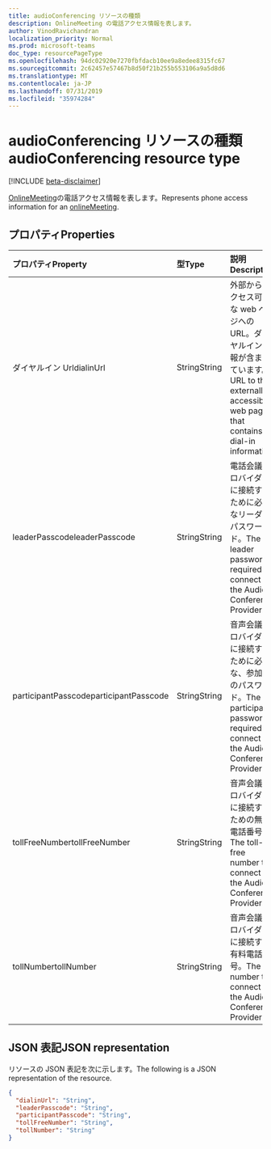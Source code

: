```yaml
---
title: audioConferencing リソースの種類
description: OnlineMeeting の電話アクセス情報を表します。
author: VinodRavichandran
localization_priority: Normal
ms.prod: microsoft-teams
doc_type: resourcePageType
ms.openlocfilehash: 94dc02920e7270fbfdacb10ee9a8edee8315fc67
ms.sourcegitcommit: 2c62457e57467b8d50f21b255b553106a9a5d8d6
ms.translationtype: MT
ms.contentlocale: ja-JP
ms.lasthandoff: 07/31/2019
ms.locfileid: "35974284"
---
```

# <a name="audioconferencing-resource-type"></a><span data-ttu-id="82c81-103">audioConferencing リソースの種類</span><span class="sxs-lookup"><span data-stu-id="82c81-103">audioConferencing resource type</span></span>

[!INCLUDE [beta-disclaimer](../../includes/beta-disclaimer.md)]

<span data-ttu-id="82c81-104">[OnlineMeeting](onlinemeeting.md)の電話アクセス情報を表します。</span><span class="sxs-lookup"><span data-stu-id="82c81-104">Represents phone access information for an [onlineMeeting](onlinemeeting.md).</span></span>

## <a name="properties"></a><span data-ttu-id="82c81-105">プロパティ</span><span class="sxs-lookup"><span data-stu-id="82c81-105">Properties</span></span>

| <span data-ttu-id="82c81-106">プロパティ</span><span class="sxs-lookup"><span data-stu-id="82c81-106">Property</span></span>            | <span data-ttu-id="82c81-107">型</span><span class="sxs-lookup"><span data-stu-id="82c81-107">Type</span></span>    | <span data-ttu-id="82c81-108">説明</span><span class="sxs-lookup"><span data-stu-id="82c81-108">Description</span></span>                                                                    |
|:--------------------|:--------|:-------------------------------------------------------------------------------|
| <span data-ttu-id="82c81-109">ダイヤルイン Url</span><span class="sxs-lookup"><span data-stu-id="82c81-109">dialinUrl</span></span>           | <span data-ttu-id="82c81-110">String</span><span class="sxs-lookup"><span data-stu-id="82c81-110">String</span></span>  | <span data-ttu-id="82c81-111">外部からアクセス可能な web ページへの URL。ダイヤルイン情報が含まれています。</span><span class="sxs-lookup"><span data-stu-id="82c81-111">A URL to the externally-accessible web page that contains dial-in information.</span></span> |
| <span data-ttu-id="82c81-112">leaderPasscode</span><span class="sxs-lookup"><span data-stu-id="82c81-112">leaderPasscode</span></span>      | <span data-ttu-id="82c81-113">String</span><span class="sxs-lookup"><span data-stu-id="82c81-113">String</span></span>  | <span data-ttu-id="82c81-114">電話会議プロバイダーに接続するために必要なリーダーパスワード。</span><span class="sxs-lookup"><span data-stu-id="82c81-114">The leader password required to connect to the Audio Conference Provider.</span></span>      |
| <span data-ttu-id="82c81-115">participantPasscode</span><span class="sxs-lookup"><span data-stu-id="82c81-115">participantPasscode</span></span> | <span data-ttu-id="82c81-116">String</span><span class="sxs-lookup"><span data-stu-id="82c81-116">String</span></span>  | <span data-ttu-id="82c81-117">音声会議プロバイダーに接続するために必要な、参加者のパスワード。</span><span class="sxs-lookup"><span data-stu-id="82c81-117">The participant password required to connect to the Audio Conference Provider.</span></span> |
| <span data-ttu-id="82c81-118">tollFreeNumber</span><span class="sxs-lookup"><span data-stu-id="82c81-118">tollFreeNumber</span></span>      | <span data-ttu-id="82c81-119">String</span><span class="sxs-lookup"><span data-stu-id="82c81-119">String</span></span>  | <span data-ttu-id="82c81-120">音声会議プロバイダーに接続するための無料電話番号。</span><span class="sxs-lookup"><span data-stu-id="82c81-120">The toll-free number to connect to the Audio Conference Provider.</span></span>              |
| <span data-ttu-id="82c81-121">tollNumber</span><span class="sxs-lookup"><span data-stu-id="82c81-121">tollNumber</span></span>          | <span data-ttu-id="82c81-122">String</span><span class="sxs-lookup"><span data-stu-id="82c81-122">String</span></span>  | <span data-ttu-id="82c81-123">音声会議プロバイダーに接続する有料電話番号。</span><span class="sxs-lookup"><span data-stu-id="82c81-123">The toll number to connect to the Audio Conference Provider.</span></span>                   |

## <a name="json-representation"></a><span data-ttu-id="82c81-124">JSON 表記</span><span class="sxs-lookup"><span data-stu-id="82c81-124">JSON representation</span></span>

<span data-ttu-id="82c81-125">リソースの JSON 表記を次に示します。</span><span class="sxs-lookup"><span data-stu-id="82c81-125">The following is a JSON representation of the resource.</span></span>

<!-- {
  "blockType": "resource",
  "optionalProperties": [

  ],
  "@odata.type": "microsoft.graph.audioConferencing"
}-->
```json
{
  "dialinUrl": "String",
  "leaderPasscode": "String",
  "participantPasscode": "String",
  "tollFreeNumber": "String",
  "tollNumber": "String"
}
```

<!-- uuid: 8fcb5dbc-d5aa-4681-8e31-b001d5168d79
2015-10-25 14:57:30 UTC -->
<!--
{
  "type": "#page.annotation",
  "description": "audioConferencing resource",
  "keywords": "",
  "section": "documentation",
  "tocPath": "",
  "suppressions": []
}
-->
